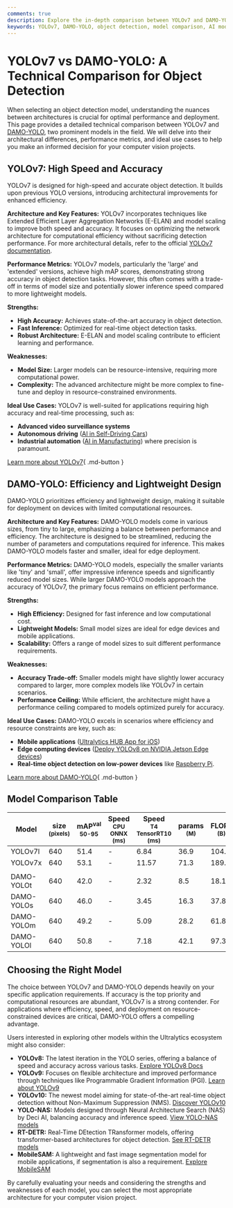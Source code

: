 ```yaml
---
comments: true
description: Explore the in-depth comparison between YOLOv7 and DAMO-YOLO. Learn about their performance, architecture, and use cases for optimal object detection.
keywords: YOLOv7, DAMO-YOLO, object detection, model comparison, AI models, computer vision, YOLO architecture, detection performance, edge devices, real-time AI
---
```


# YOLOv7 vs DAMO-YOLO: A Technical Comparison for Object Detection

When selecting an object detection model, understanding the nuances between architectures is crucial for optimal performance and deployment. This page provides a detailed technical comparison between YOLOv7 and [DAMO-YOLO](https://github.com/tinyvision/DAMO-YOLO), two prominent models in the field. We will delve into their architectural differences, performance metrics, and ideal use cases to help you make an informed decision for your computer vision projects.

<script async src="https://cdn.jsdelivr.net/npm/chart.js"></script>
<script defer src="../../javascript/benchmark.js"></script>

<canvas id="modelComparisonChart" width="1024" height="400" active-models='["YOLOv7", "DAMO-YOLO"]'></canvas>

## YOLOv7: High Speed and Accuracy

YOLOv7 is designed for high-speed and accurate object detection. It builds upon previous YOLO versions, introducing architectural improvements for enhanced efficiency.

**Architecture and Key Features:**
YOLOv7 incorporates techniques like Extended Efficient Layer Aggregation Networks (E-ELAN) and model scaling to improve both speed and accuracy. It focuses on optimizing the network architecture for computational efficiency without sacrificing detection performance. For more architectural details, refer to the official [YOLOv7 documentation](https://docs.ultralytics.com/models/yolov7/).

**Performance Metrics:**
YOLOv7 models, particularly the 'large' and 'extended' versions, achieve high mAP scores, demonstrating strong accuracy in object detection tasks. However, this often comes with a trade-off in terms of model size and potentially slower inference speed compared to more lightweight models.

**Strengths:**

- **High Accuracy:** Achieves state-of-the-art accuracy in object detection.
- **Fast Inference:** Optimized for real-time object detection tasks.
- **Robust Architecture:** E-ELAN and model scaling contribute to efficient learning and performance.

**Weaknesses:**

- **Model Size:** Larger models can be resource-intensive, requiring more computational power.
- **Complexity:** The advanced architecture might be more complex to fine-tune and deploy in resource-constrained environments.

**Ideal Use Cases:**
YOLOv7 is well-suited for applications requiring high accuracy and real-time processing, such as:

- **Advanced video surveillance systems**
- **Autonomous driving** ([AI in Self-Driving Cars](https://www.ultralytics.com/solutions/ai-in-self-driving))
- **Industrial automation** ([AI in Manufacturing](https://www.ultralytics.com/solutions/ai-in-manufacturing)) where precision is paramount.

[Learn more about YOLOv7](https://docs.ultralytics.com/models/yolov7/){ .md-button }

## DAMO-YOLO: Efficiency and Lightweight Design

DAMO-YOLO prioritizes efficiency and lightweight design, making it suitable for deployment on devices with limited computational resources.

**Architecture and Key Features:**
DAMO-YOLO models come in various sizes, from tiny to large, emphasizing a balance between performance and efficiency. The architecture is designed to be streamlined, reducing the number of parameters and computations required for inference. This makes DAMO-YOLO models faster and smaller, ideal for edge deployment.

**Performance Metrics:**
DAMO-YOLO models, especially the smaller variants like 'tiny' and 'small', offer impressive inference speeds and significantly reduced model sizes. While larger DAMO-YOLO models approach the accuracy of YOLOv7, the primary focus remains on efficient performance.

**Strengths:**

- **High Efficiency:** Designed for fast inference and low computational cost.
- **Lightweight Models:** Small model sizes are ideal for edge devices and mobile applications.
- **Scalability:** Offers a range of model sizes to suit different performance requirements.

**Weaknesses:**

- **Accuracy Trade-off:** Smaller models might have slightly lower accuracy compared to larger, more complex models like YOLOv7 in certain scenarios.
- **Performance Ceiling:** While efficient, the architecture might have a performance ceiling compared to models optimized purely for accuracy.

**Ideal Use Cases:**
DAMO-YOLO excels in scenarios where efficiency and resource constraints are key, such as:

- **Mobile applications** ([Ultralytics HUB App for iOS](https://docs.ultralytics.com/hub/app/ios/))
- **Edge computing devices** ([Deploy YOLOv8 on NVIDIA Jetson Edge devices](https://www.ultralytics.com/event/deploy-yolov8-on-nvidia-jetson-edge-device))
- **Real-time object detection on low-power devices** like [Raspberry Pi](https://docs.ultralytics.com/guides/raspberry-pi/).

[Learn more about DAMO-YOLO](https://www.ultralytics.com/blog-category/ultralytics-yolo){ .md-button }

## Model Comparison Table

| Model      | size<br><sup>(pixels) | mAP<sup>val<br>50-95 | Speed<br><sup>CPU ONNX<br>(ms) | Speed<br><sup>T4 TensorRT10<br>(ms) | params<br><sup>(M) | FLOPs<br><sup>(B) |
| ---------- | --------------------- | -------------------- | ------------------------------ | ----------------------------------- | ------------------ | ----------------- |
| YOLOv7l    | 640                   | 51.4                 | -                              | 6.84                                | 36.9               | 104.7             |
| YOLOv7x    | 640                   | 53.1                 | -                              | 11.57                               | 71.3               | 189.9             |
|            |                       |                      |                                |                                     |                    |                   |
| DAMO-YOLOt | 640                   | 42.0                 | -                              | 2.32                                | 8.5                | 18.1              |
| DAMO-YOLOs | 640                   | 46.0                 | -                              | 3.45                                | 16.3               | 37.8              |
| DAMO-YOLOm | 640                   | 49.2                 | -                              | 5.09                                | 28.2               | 61.8              |
| DAMO-YOLOl | 640                   | 50.8                 | -                              | 7.18                                | 42.1               | 97.3              |

## Choosing the Right Model

The choice between YOLOv7 and DAMO-YOLO depends heavily on your specific application requirements. If accuracy is the top priority and computational resources are abundant, YOLOv7 is a strong contender. For applications where efficiency, speed, and deployment on resource-constrained devices are critical, DAMO-YOLO offers a compelling advantage.

Users interested in exploring other models within the Ultralytics ecosystem might also consider:

- **YOLOv8:** The latest iteration in the YOLO series, offering a balance of speed and accuracy across various tasks. [Explore YOLOv8 Docs](https://docs.ultralytics.com/models/yolov8/)
- **YOLOv9:** Focuses on flexible architecture and improved performance through techniques like Programmable Gradient Information (PGI). [Learn about YOLOv9](https://docs.ultralytics.com/models/yolov9/)
- **YOLOv10:** The newest model aiming for state-of-the-art real-time object detection without Non-Maximum Suppression (NMS). [Discover YOLOv10](https://docs.ultralytics.com/models/yolov10/)
- **YOLO-NAS:** Models designed through Neural Architecture Search (NAS) by Deci AI, balancing accuracy and inference speed. [View YOLO-NAS models](https://docs.ultralytics.com/models/yolo-nas/)
- **RT-DETR:** Real-Time DEtection TRansformer models, offering transformer-based architectures for object detection. [See RT-DETR models](https://docs.ultralytics.com/models/rtdetr/)
- **MobileSAM:** A lightweight and fast image segmentation model for mobile applications, if segmentation is also a requirement. [Explore MobileSAM](https://docs.ultralytics.com/models/mobile-sam/)

By carefully evaluating your needs and considering the strengths and weaknesses of each model, you can select the most appropriate architecture for your computer vision project.
